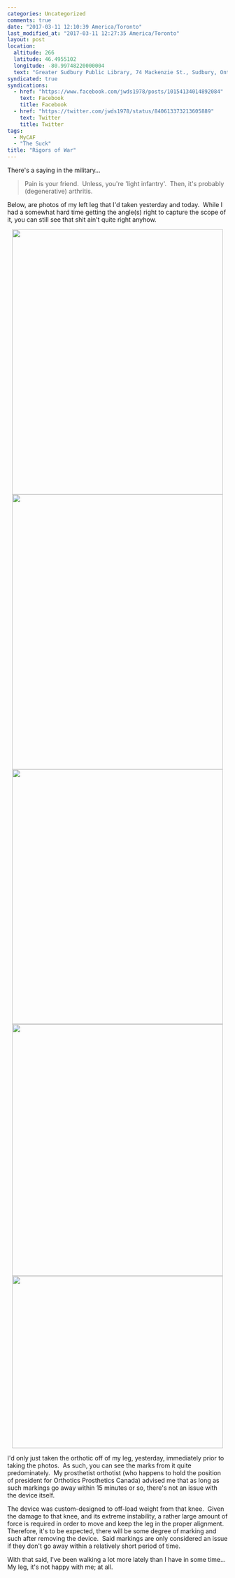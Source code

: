 ```yaml
---
categories: Uncategorized
comments: true
date: "2017-03-11 12:10:39 America/Toronto"
last_modified_at: "2017-03-11 12:27:35 America/Toronto"
layout: post
location:
  altitude: 266
  latitude: 46.4955102
  longitude: -80.99748220000004
  text: "Greater Sudbury Public Library, 74 Mackenzie St., Sudbury, Ontario, P3C 4X8, Canada"
syndicated: true
syndications:
  - href: "https://www.facebook.com/jwds1978/posts/10154134014892084"
    text: Facebook
    title: Facebook
  - href: "https://twitter.com/jwds1978/status/840613373213605889"
    text: Twitter
    title: Twitter
tags:
  - MyCAF
  - "The Suck"
title: "Rigors of War"
---
```


There's a saying in the military&hellip;

> Pain is your friend.&nbsp; Unless, you're 'light infantry'.&nbsp; Then, it's probably (degenerative) arthritis.

Below, are photos of my left leg that I'd taken yesterday and today.&nbsp; While I had a somewhat hard time getting the angle(s) right to capture the scope
of it, you can still see that shit ain't quite right anyhow.

<a href="{{ site.uri.assets }}/blog/2017/03/11/rigors-of-war/2017-03-10_22-25-49_03-04.jpg" target="_blank" title="">
  <img alt="" height="606" src="{{ site.uri.assets }}/blog/2017/03/11/rigors-of-war/2017-03-10_22-25-49_03-04_482x606.jpg" style="border: 0px; display: block; margin-left: auto; margin-right: auto;" width="482" />
</a>

<a href="{{ site.uri.assets }}/blog/2017/03/11/rigors-of-war/2017-03-10_22-27-03_03-04.jpg" target="_blank" title="">
  <img alt="" height="629" src="{{ site.uri.assets }}/blog/2017/03/11/rigors-of-war/2017-03-10_22-27-03_03-04_482x629.jpg" style="border: 0px; display: block; margin-left: auto; margin-right: auto;" width="482" />
</a>

<a href="{{ site.uri.assets }}/blog/2017/03/11/rigors-of-war/2017-03-10_22-27-22_03-04.jpg" target="_blank" title="">
  <img alt="" height="583" src="{{ site.uri.assets }}/blog/2017/03/11/rigors-of-war/2017-03-10_22-27-22_03-04_482x583.jpg" style="border: 0px; display: block; margin-left: auto; margin-right: auto;" width="482" />
</a>

<a href="{{ site.uri.assets }}/blog/2017/03/11/rigors-of-war/2017-03-10_22-27-33_03-04.jpg" target="_blank" title="">
  <img alt="" height="576" src="{{ site.uri.assets }}/blog/2017/03/11/rigors-of-war/2017-03-10_22-27-33_03-04_482x576.jpg" style="border: 0px; display: block; margin-left: auto; margin-right: auto;" width="482" />
</a>

<a href="{{ site.uri.assets }}/blog/2017/03/11/rigors-of-war/2017-03-11_06-42-40_04-03.jpg" target="_blank" title="">
  <img alt="" height="394" src="{{ site.uri.assets }}/blog/2017/03/11/rigors-of-war/2017-03-11_06-42-40_04-03_482x394.jpg" style="border: 0px; display: block; margin-left: auto; margin-right: auto;" width="482" />
</a>

I'd only just taken the orthotic off of my leg, yesterday, immediately prior to taking the photos.&nbsp; As such, you can see the marks from it quite
predominately.&nbsp; My prosthetist orthotist (who happens to hold the position of president for Orthotics Prosthetics Canada) advised me that as long
as such markings go away within 15 minutes or so, there's not an issue with the device itself.

The device was custom-designed to off-load weight from that knee.&nbsp; Given the damage to that knee, and its extreme instability, a rather large amount of
force is required in order to move and keep the leg in the proper alignment.&nbsp; Therefore, it's to be expected, there will be some degree of marking and
such after removing the device.&nbsp; Said markings are only considered an issue if they don't go away within a relatively short period of time.

With that said, I've been walking a lot more lately than I have in some time&hellip;&nbsp; My leg, it's not happy with me; at all.
